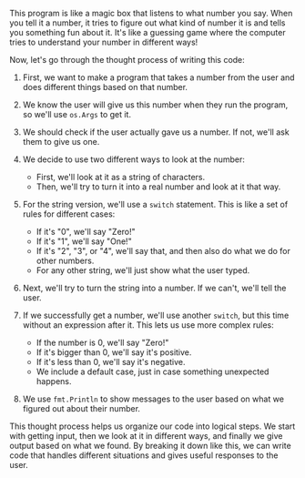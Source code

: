 This program is like a magic box that listens to what number you say. When you tell it a number, it tries to figure out what kind of number it is and tells you something fun about it. It's like a guessing game where the computer tries to understand your number in different ways!

Now, let's go through the thought process of writing this code:

1. First, we want to make a program that takes a number from the user and does different things based on that number.

2. We know the user will give us this number when they run the program, so we'll use `os.Args` to get it.

3. We should check if the user actually gave us a number. If not, we'll ask them to give us one.

4. We decide to use two different ways to look at the number:
   - First, we'll look at it as a string of characters.
   - Then, we'll try to turn it into a real number and look at it that way.

5. For the string version, we'll use a `switch` statement. This is like a set of rules for different cases:
   - If it's "0", we'll say "Zero!"
   - If it's "1", we'll say "One!"
   - If it's "2", "3", or "4", we'll say that, and then also do what we do for other numbers.
   - For any other string, we'll just show what the user typed.

6. Next, we'll try to turn the string into a number. If we can't, we'll tell the user.

7. If we successfully get a number, we'll use another `switch`, but this time without an expression after it. This lets us use more complex rules:
   - If the number is 0, we'll say "Zero!"
   - If it's bigger than 0, we'll say it's positive.
   - If it's less than 0, we'll say it's negative.
   - We include a default case, just in case something unexpected happens.

8. We use `fmt.Println` to show messages to the user based on what we figured out about their number.

This thought process helps us organize our code into logical steps. We start with getting input, then we look at it in different ways, and finally we give output based on what we found. By breaking it down like this, we can write code that handles different situations and gives useful responses to the user.
